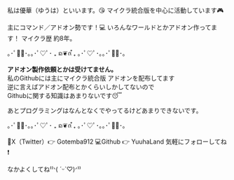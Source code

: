 私は優華（ゆうは）といいます。😘 
マイクラ統合版を中心に活動しています🎮

主にコマンド／アドオン勢です！💻
いろんなワールドとかアドオン作ってます！ 
マイクラ歴 約8年。

｡･ﾟ❦ﾟ･｡｡･ﾟ♡ﾟ･ ₊ ᨦ❦ᨩ ໋₊ ｡･ﾟ♡ﾟ･｡｡･ﾟ❦ﾟ･｡

**アドオン製作依頼とかは受けてません。**  
私のGithubには主にマイクラ統合版 アドオンを配布してます  
逆に言えばアドオン配布とかくらいしかしてないので  
Githubに関する知識はあまりないです😴  

あとプログラミングはなんとなくでやってるけどあまりできないです。  

｡･ﾟ❦ﾟ･｡｡･ﾟ♡ﾟ･ ₊ ᨦ❦ᨩ ໋₊ ｡･ﾟ♡ﾟ･｡｡･ﾟ❦ﾟ･｡

🦤X（Twitter）👉 Gotemba912 
💻Github 👉 YuuhaLand
気軽にフォローしてね❗ 

なかよくしてね⁽⁽ᐠ( ˊᵕˋ♡)ᐟ⁾⁾

<!--
**Gotemba912/Gotemba912** is a ✨ _special_ ✨ repository because its `README.md` (this file) appears on your GitHub profile.

Here are some ideas to get you started:

- 🔭 I’m currently working on ...
- 🌱 I’m currently learning ...
- 👯 I’m looking to collaborate on ...
- 🤔 I’m looking for help with ...
- 💬 Ask me about ...
- 📫 How to reach me: ...
- 😄 Pronouns: ...
- ⚡ Fun fact: ...
-->
